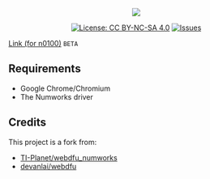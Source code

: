 <p align="center"><img src="https://github.com/Omega-Numworks/Omega-Design/blob/master/Omega-Installer.png" /></p>

<p align="center">
  <a href="https://creativecommons.org/licenses/by-nc-sa/4.0/"><img alt="License: CC BY-NC-SA 4.0" src="https://img.shields.io/badge/License-CC%20BY--NC--SA%204.0-lightgrey.svg?logo=creative%20commons&style=for-the-badge" /></a>
  <a href="https://github.com/Omega-Numworks/Online-Installer/issues"><img alt="Issues" src="https://img.shields.io/github/issues/Omega-Numworks/Online-Installer.svg?logo=git&style=for-the-badge" /></a>
</p>

[Link (for n0100)](https://omega-numworks.github.io/Online-Installer/n0100) `BETA`

## Requirements

* Google Chrome/Chromium
* The Numworks driver

<!--## Credits-->

## Credits

This project is a fork from:

* [TI-Planet/webdfu_numworks](https://github.com/TI-Planet/webdfu_numworks)
* [devanlai/webdfu](https://github.com/devanlai/webdfu)
